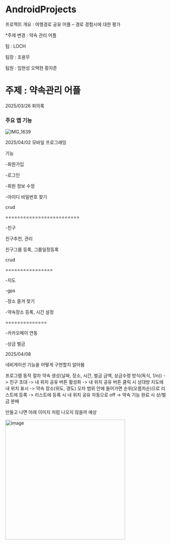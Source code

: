 # AndroidProjects
프로젝트 개요 : 여행경로 공유 어플 – 경로 경험시에 대한 평가

*주제 변경 : 약속 관리 어플

팀 : LOCH

팀장 : 조용무

팀원 : 임현성 오택현 황자준

주제 : 약속관리 어플
====
2025/03/26 회의록

### 주요 앱 기능
![IMG_1639](https://github.com/user-attachments/assets/c509c4f4-c88c-4573-9300-d46c6430d212)

2025/04/02
모바일 프로그래밍

기능

-회원가입

-로그인

-회원 정보 수정

-아이디 비밀번호 찾기

crud

=========================

-친구

친구추천, 관리

친구그룹 등록, 그룹일정등록

crud

================

-지도

-gps

-장소 즐겨 찾기

-약속장소 등록, 시간 설정

==============

-카카오페이 연동

-상금 벌금

2025/04/08

네비게이션 기능을 어떻게 구현할지 알아봄

프로그램 동작 절차
약속 생성(날짜, 장소, 시간, 벌금 금액, 상금수령 방식(독식, 1/n))  -> 친구 초대 -> 내 위치 공유 버튼 활성화 -> 내 위치 공유 버튼 클릭 시 상대방 지도에 내 위치 표시
-> 약속 장소(위도, 경도) 오차 범위 안에 들어가면 순위(오름차순)으로 리스트에 등록 -> 리스트에 등록 시 내 위치 공유 자동으로 off -> 약속 기능 완료 시 상/벌금 분배

만들고 나면 아래 이미지 처럼 나오지 않을까 예상

<img width="374" alt="image" src="https://github.com/user-attachments/assets/045b9b43-1768-40b7-b271-1572bd93690a" />

